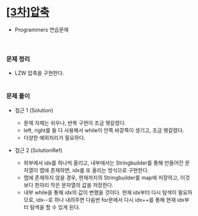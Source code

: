 # [[3차]압축](https://programmers.co.kr/learn/courses/30/lessons/17684)
- Programmers 연습문제  
<br><br>

### 문제 정리
- LZW 압축을 구현한다.
  <br><br>

### 문제 풀이
- 접근 1 (Solution)
    - 문제 자체는 쉬우나, 반복 구현이 조금 헷갈렸다.
    - left, right를 둘 다 사용해서 while이 안쪽 바깥쪽이 생기고, 조금 헷갈렸다.
    - 다양한 예외처리가 필요하다.
    
- 접근 2 (SolutionRef)
    - 외부에서 idx를 하나씩 올리고, 내부에서는 Stringbuilder를 통해 만들어진 문자열이 맵에 존재하면, idx를 또 올리는 방식으로 구현한다.
    - 맵에 존재하지 않을 경우, 현재까지의 Stringbuilder를 map에 저장하고, 이것보다 한자리 작은 문자열의 값을 저장한다.
    - 내부 while을 통해 idx의 값이 변했을 것이다. 현재 idx부터 다시 탐색이 필요하므로, idx--로 하나 내려주면 다음번 for문에서 다시 idx++를 통해 현재 idx부터 탐색을 할 수 있게 된다.
    

   